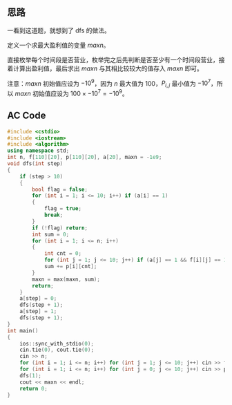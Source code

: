 ## 思路
一看到这道题，就想到了 dfs 的做法。

定义一个求最大盈利值的变量 $maxn$。

直接枚举每个时间段是否营业，枚举完之后先判断是否至少有一个时间段营业，接着计算出盈利值，最后求出 $maxn$ 与其相比较较大的值存入 $maxn$ 即可。

注意：$maxn$ 初始值应设为 $-10^9$，因为 $n$ 最大值为 $100$，$P_{i,j}$ 最小值为 $-10^7$，所以 $maxn$ 初始值应设为 $100 \times -10^7=-10^9$。
## AC Code
```cpp
#include <cstdio>
#include <iostream>
#include <algorithm>
using namespace std;
int n, f[110][20], p[110][20], a[20], maxn = -1e9;
void dfs(int step)
{
	if (step > 10)
	{
		bool flag = false;
		for (int i = 1; i <= 10; i++) if (a[i] == 1)
		{
			flag = true;
			break;
		}
		if (!flag) return;
		int sum = 0;
		for (int i = 1; i <= n; i++)
		{
			int cnt = 0;
			for (int j = 1; j <= 10; j++) if (a[j] == 1 && f[i][j] == 1) cnt++;
			sum += p[i][cnt];
		}
		maxn = max(maxn, sum);
		return;
	}
	a[step] = 0;
	dfs(step + 1);
	a[step] = 1;
	dfs(step + 1);
}
int main()
{
    ios::sync_with_stdio(0);
    cin.tie(0), cout.tie(0);
	cin >> n;
	for (int i = 1; i <= n; i++) for (int j = 1; j <= 10; j++) cin >> f[i][j];
	for (int i = 1; i <= n; i++) for (int j = 0; j <= 10; j++) cin >> p[i][j];
	dfs(1);
	cout << maxn << endl;
	return 0;
}
```